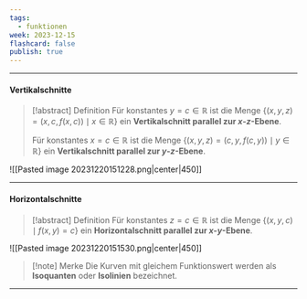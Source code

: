 ```yaml
---
tags:
  - funktionen
week: 2023-12-15
flashcard: false
publish: true
---
```

***
#### Vertikalschnitte

> [!abstract] Definition 
> Für konstantes $y=c \in \mathbb{R}$ ist die Menge $\{(x, y, z)=(x, c, f(x, c)) \mid x \in \mathbb{R}\}$ ein **Vertikalschnitt parallel zur $x$-$z$-Ebene**.
> 
> Für konstantes $x=c \in \mathbb{R}$ ist die Menge $\{(x, y, z)=(c, y, f(c, y)) \mid y \in \mathbb{R}\}$ ein **Vertikalschnitt parallel zur $y$-$z$-Ebene**.

![[Pasted image 20231220151228.png|center|450]]

***
#### Horizontalschnitte

> [!abstract] Definition 
> Für konstantes $z=c \in \mathbb{R}$ ist die Menge $\{(x, y, c) \mid f(x, y)=c\}$ ein **Horizontalschnitt parallel zur $x$-$y$-Ebene**.

![[Pasted image 20231220151530.png|center|450]]

> [!note] Merke 
> Die Kurven mit gleichem Funktionswert werden als **Isoquanten** oder **Isolinien** bezeichnet.

***
